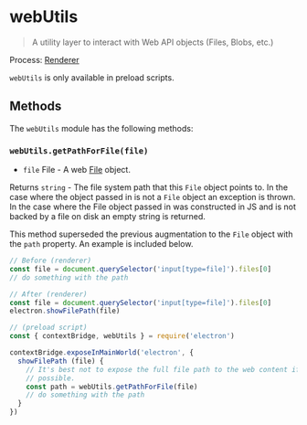 # webUtils

> A utility layer to interact with Web API objects (Files, Blobs, etc.)

Process: [Renderer](../glossary.md#renderer-process)

`webUtils` is only available in preload scripts.

## Methods

The `webUtils` module has the following methods:

### `webUtils.getPathForFile(file)`

* `file` File - A web [File](https://developer.mozilla.org/en-US/docs/Web/API/File) object.

Returns `string` - The file system path that this `File` object points to. In the case where the object passed in is not a `File` object an exception is thrown. In the case where the File object passed in was constructed in JS and is not backed by a file on disk an empty string is returned.

This method superseded the previous augmentation to the `File` object with the `path` property.  An example is included below.

```js @ts-nocheck
// Before (renderer)
const file = document.querySelector('input[type=file]').files[0]
// do something with the path
```

```js @ts-nocheck
// After (renderer)
const file = document.querySelector('input[type=file]').files[0]
electron.showFilePath(file)

// (preload script)
const { contextBridge, webUtils } = require('electron')

contextBridge.exposeInMainWorld('electron', {
  showFilePath (file) {
    // It's best not to expose the full file path to the web content if
    // possible.
    const path = webUtils.getPathForFile(file)
    // do something with the path
  }
})
```
